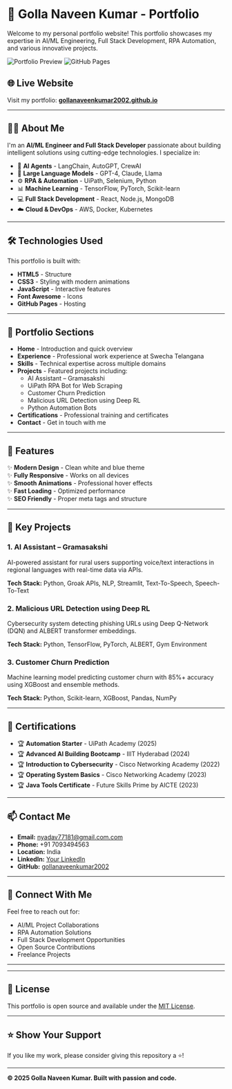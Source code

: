 # 🚀 Golla Naveen Kumar - Portfolio

Welcome to my personal portfolio website! This portfolio showcases my expertise in AI/ML Engineering, Full Stack Development, RPA Automation, and various innovative projects.

![Portfolio Preview](https://img.shields.io/badge/Status-Live-brightgreen) ![GitHub Pages](https://img.shields.io/badge/Deployed-GitHub%20Pages-blue)

## 🌐 Live Website

Visit my portfolio: **[gollanaveenkumar2002.github.io](https://gollanaveenkumar2002.github.io)**

---

## 👨‍💻 About Me

I'm an **AI/ML Engineer and Full Stack Developer** passionate about building intelligent solutions using cutting-edge technologies. I specialize in:

- 🤖 **AI Agents** - LangChain, AutoGPT, CrewAI
- 🧠 **Large Language Models** - GPT-4, Claude, Llama
- ⚙️ **RPA & Automation** - UiPath, Selenium, Python
- 📊 **Machine Learning** - TensorFlow, PyTorch, Scikit-learn
- 💻 **Full Stack Development** - React, Node.js, MongoDB
- ☁️ **Cloud & DevOps** - AWS, Docker, Kubernetes

---

## 🛠️ Technologies Used

This portfolio is built with:

- **HTML5** - Structure
- **CSS3** - Styling with modern animations
- **JavaScript** - Interactive features
- **Font Awesome** - Icons
- **GitHub Pages** - Hosting

---

## 📂 Portfolio Sections

- **Home** - Introduction and quick overview
- **Experience** - Professional work experience at Swecha Telangana
- **Skills** - Technical expertise across multiple domains
- **Projects** - Featured projects including:
  - AI Assistant – Gramasakshi
  - UiPath RPA Bot for Web Scraping
  - Customer Churn Prediction
  - Malicious URL Detection using Deep RL
  - Python Automation Bots
- **Certifications** - Professional training and certificates
- **Contact** - Get in touch with me

---

## 🎨 Features

✨ **Modern Design** - Clean white and blue theme  
✨ **Fully Responsive** - Works on all devices  
✨ **Smooth Animations** - Professional hover effects  
✨ **Fast Loading** - Optimized performance  
✨ **SEO Friendly** - Proper meta tags and structure  

---

## 🚀 Key Projects

### 1. **AI Assistant – Gramasakshi**
AI-powered assistant for rural users supporting voice/text interactions in regional languages with real-time data via APIs.

**Tech Stack:** Python, Groak APIs, NLP, Streamlit, Text-To-Speech, Speech-To-Text

### 2. **Malicious URL Detection using Deep RL**
Cybersecurity system detecting phishing URLs using Deep Q-Network (DQN) and ALBERT transformer embeddings.

**Tech Stack:** Python, TensorFlow, PyTorch, ALBERT, Gym Environment

### 3. **Customer Churn Prediction**
Machine learning model predicting customer churn with 85%+ accuracy using XGBoost and ensemble methods.

**Tech Stack:** Python, Scikit-learn, XGBoost, Pandas, NumPy

---

## 📜 Certifications

- 🏆 **Automation Starter** - UiPath Academy (2025)
- 🏆 **Advanced AI Building Bootcamp** - IIIT Hyderabad (2024)
- 🏆 **Introduction to Cybersecurity** - Cisco Networking Academy (2022)
- 🏆 **Operating System Basics** - Cisco Networking Academy (2023)
- 🏆 **Java Tools Certificate** - Future Skills Prime by AICTE (2023)

---

## 📫 Contact Me

- **Email:** nyadav77181@gmail.com.com
- **Phone:** +91 7093494563
- **Location:** India
- **LinkedIn:** [Your LinkedIn](https://www.linkedin.com/in/golla-naveen-kumar-846b5227b/)
- **GitHub:** [gollanaveenkumar2002](https://github.com/gollanaveenkumar2002)

---

## 🤝 Connect With Me

Feel free to reach out for:
- AI/ML Project Collaborations
- RPA Automation Solutions
- Full Stack Development Opportunities
- Open Source Contributions
- Freelance Projects

---

---

## 📝 License

This portfolio is open source and available under the [MIT License](LICENSE).

---

## ⭐ Show Your Support

If you like my work, please consider giving this repository a ⭐!

---

**© 2025 Golla Naveen Kumar. Built with passion and code.**


